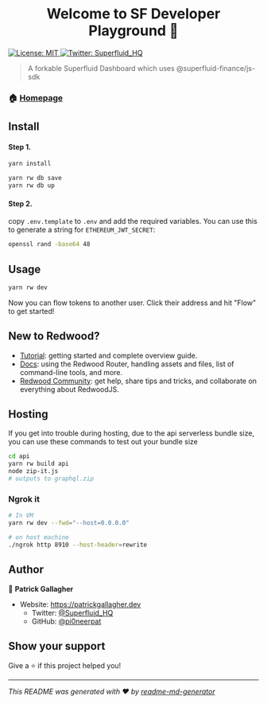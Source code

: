 <h1 align="center">Welcome to SF Developer Playground 👋</h1>
<p>
  <a href="#" target="_blank">
    <img alt="License: MIT" src="https://img.shields.io/badge/License-MIT-yellow.svg" />
  </a>
  <a href="https://twitter.com/Superfluid\_HQ" target="_blank">
    <img alt="Twitter: Superfluid_HQ" src="https://img.shields.io/twitter/follow/Superfluid_HQ.svg?style=social" />
  </a>
</p>

> A forkable Superfluid Dashboard which uses @superfluid-finance/js-sdk

### 🏠 [Homepage](https://superfluid.finance)

## Install

#### Step 1.

```sh
yarn install

yarn rw db save
yarn rw db up
```

#### Step 2.

copy `.env.template` to `.env` and add the required variables. You can use this to generate a string for `ETHEREUM_JWT_SECRET`:

```bash
openssl rand -base64 48
```

## Usage

```sh
yarn rw dev
```

Now you can flow tokens to another user. Click their address and hit "Flow" to get started!

## New to Redwood?

- [Tutorial](https://redwoodjs.com/tutorial/welcome-to-redwood): getting started and complete overview guide.
- [Docs](https://redwoodjs.com/docs/introduction): using the Redwood Router, handling assets and files, list of command-line tools, and more.
- [Redwood Community](https://community.redwoodjs.com): get help, share tips and tricks, and collaborate on everything about RedwoodJS.

## Hosting

If you get into trouble during hosting, due to the api serverless bundle size, you can use these commands to test out your bundle size

```bash
cd api
yarn rw build api
node zip-it.js
# outputs to graphql.zip
```

### Ngrok it

```bash
# In VM
yarn rw dev --fwd="--host=0.0.0.0"

# on host machine
./ngrok http 8910 --host-header=rewrite
```

## Author

👤 **Patrick Gallagher**

- Website: https://patrickgallagher.dev
  - Twitter: [@Superfluid_HQ](https://twitter.com/pi0neerpat)
  - GitHub: [@pi0neerpat](https://github.com/pi0neerpat)

## Show your support

Give a ⭐️ if this project helped you!

---

_This README was generated with ❤️ by [readme-md-generator](https://github.com/kefranabg/readme-md-generator)_
